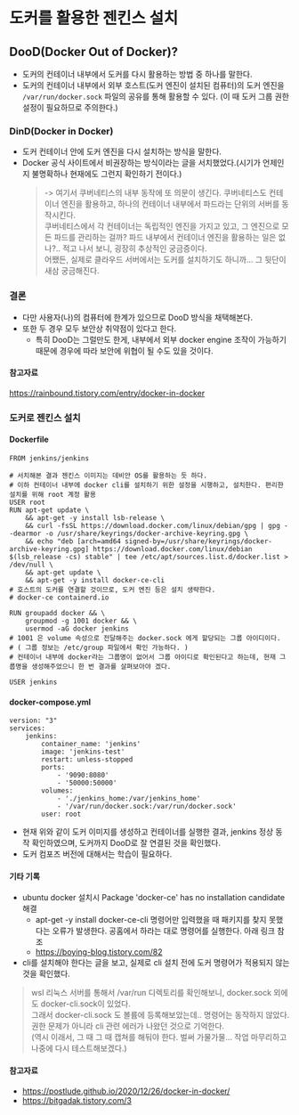 # 도커를 활용한 젠킨스 설치

## DooD(Docker Out of Docker)?
- 도커의 컨테이너 내부에서 도커를 다시 활용하는 방법 중 하나를 말한다.
- 도커의 컨테이너 내부에서 외부 호스트(도커 엔진이 설치된 컴퓨터)의 도커 엔진을 `/var/run/docker.sock` 파일의 공유를 통해 활용할 수 있다. (이 때 도커 그룹 권한 설정이 필요하므로 주의한다.)

### DinD(Docker in Docker)
- 도커 컨테이너 안에 도커 엔진을 다시 설치하는 방식을 말한다.
- Docker 공식 사이트에서 비권장하는 방식이라는 글을 서치했었다.(시기가 언제인지 불명확하나 현재에도 그런지 확인하기 전이다.)
  > -> 여기서 쿠버네티스의 내부 동작에 또 의문이 생긴다. 쿠버네티스도 컨테이너 엔진을 활용하고, 하나의 컨테이너 내부에서 파드라는 단위의 서버를 동작시킨다.   
  쿠버네티스에서 각 컨테이너는 독립적인 엔진을 가지고 있고, 그 엔진으로 모든 파드를 관리하는 걸까? 
  파드 내부에서 컨테이너 엔진을 활용하는 일은 없나?.. 적고 나서 보니, 굉장히 추상적인 궁금증이다.  
  어쨌든, 실제로 클라우드 서버에서는 도커를 설치하기도 하니까... 그 뒷단이 새삼 궁금해진다.

### 결론
- 다만 사용자(나)의 컴퓨터에 한계가 있으므로 DooD 방식을 채택해본다.
- 또한 두 경우 모두 보안상 취약점이 있다고 한다.   
  - 특히 DooD는 그럴만도 한게, 내부에서 외부 docker engine 조작이 가능하기 때문에 경우에 따라 보안에 위협이 될 수도 있을 것이다.
  
#### 참고자료
https://rainbound.tistory.com/entry/docker-in-docker

### 도커로 젠킨스 설치
#### Dockerfile
```docker
FROM jenkins/jenkins

# 서치해본 결과 젠킨스 이미지는 데비안 OS를 활용하는 듯 하다.
# 이하 컨테이너 내부에 docker cli를 설치하기 위한 설정을 시행하고, 설치한다. 편리한 설치를 위해 root 계정 활용
USER root 
RUN apt-get update \
    && apt-get -y install lsb-release \
    && curl -fsSL https://download.docker.com/linux/debian/gpg | gpg --dearmor -o /usr/share/keyrings/docker-archive-keyring.gpg \
    && echo "deb [arch=amd64 signed-by=/usr/share/keyrings/docker-archive-keyring.gpg] https://download.docker.com/linux/debian $(lsb_release -cs) stable" | tee /etc/apt/sources.list.d/docker.list > /dev/null \
    && apt-get update \
    && apt-get -y install docker-ce-cli
# 호스트의 도커를 연결할 것이므로, 도커 엔진 등은 설치 생략한다. 
# docker-ce containerd.io

RUN groupadd docker && \
    groupmod -g 1001 docker && \
    usermod -aG docker jenkins
# 1001 은 volume 속성으로 전달해주는 docker.sock 에게 할당되는 그룹 아이디이다.
# ( 그룹 정보는 /etc/group 파일에서 확인 가능하다. )
# 컨테이너 내부에 docker라는 그룹명이 없어서 그룹 아이디로 확인된다고 하는데, 현재 그룹명을 생성해주었으니 한 번 결과를 살펴보아야 겠다.

USER jenkins
```
#### docker-compose.yml
```docker
version: "3"
services:
    jenkins:
        container_name: 'jenkins'
        image: 'jenkins-test'
        restart: unless-stopped
        ports:
            - '9090:8080'
            - '50000:50000'
        volumes:
            - './jenkins_home:/var/jenkins_home'
            - '/var/run/docker.sock:/var/run/docker.sock'
        user: root
```
- 현재 위와 같이 도커 이미지를 생성하고 컨테이너를 실행한 결과, jenkins 정상 동작 확인하였으며, 도커까지 DooD로 잘 연결된 것을 확인했다.
- 도커 컴포즈 버전에 대해서는 학습이 필요하다.

#### 기타 기록
- ubuntu docker 설치시 Package 'docker-ce' has no installation candidate 해결
  - apt-get -y install docker-ce-cli 명령어만 입력했을 때 패키지를 찾지 못했다는 오류가 발생한다. 공홈에서 하라는 대로 명령어를 실행한다. 아래 링크 참조
  - https://boying-blog.tistory.com/82
- cli를 설치해야 한다는 글을 보고, 실제로 cli 설치 전에 도커 명령어가 적용되지 않는 것을 확인했다.
> wsl 리눅스 서버를 통해서 /var/run 디렉토리를 확인해보니, docker.sock 외에도 docker-cli.sock이 있었다.   
> 그래서 docker-cli.sock 도 볼륨에 등록해보았는데.. 명령어는 동작하지 않았다.   
> 권한 문제가 아니라 cli 관련 에러가 나왔던 것으로 기억한다.  
> (역시 이래서, 그 때 그 때 캡쳐를 해둬야 한다. 벌써 가물가물... 작업 마무리하고 나중에 다시 테스트해보겠다.)

#### 참고자료
- https://postlude.github.io/2020/12/26/docker-in-docker/
- https://bitgadak.tistory.com/3
